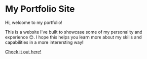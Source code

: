 # My Portfolio Site

Hi, welcome to my portfolio!

This is a website I've built to showcase some of my personality and experience 😊. I hope this helps you learn more about my skills and capabilities in a more interersting way!

[Check it out here!](https://pongpatapee.github.io/portfolio-website/)
